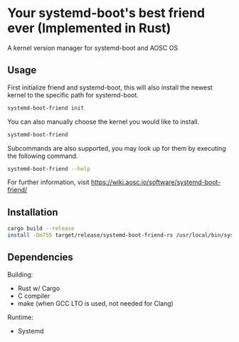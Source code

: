 # Your systemd-boot's best friend ever (Implemented in Rust)

A kernel version manager for systemd-boot and AOSC OS

## Usage

First initialize friend and systemd-boot, this will also
install the newest kernel to the specific path for systemd-boot.

```bash
systemd-boot-friend init
```

You can also manually choose the kernel you would like to install.

```bash
systemd-boot-friend
```

Subcommands are also supported, you may look up for them by
executing the following command.

```bash
systemd-boot-friend --help
```

For further information, visit https://wiki.aosc.io/software/systemd-boot-friend/

## Installation

```bash
cargo build --release
install -Dm755 target/release/systemd-boot-friend-rs /usr/local/bin/systemd-boot-friend
```

## Dependencies

Building:

- Rust w/ Cargo
- C compiler
- make (when GCC LTO is used, not needed for Clang)

Runtime:

- Systemd
